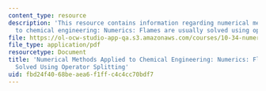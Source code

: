 ```yaml
---
content_type: resource
description: 'This resource contains information regarding numerical methods applied
  to chemical engineering: Numerics: Flames are usually solved using operator splitting.'
file: https://ol-ocw-studio-app-qa.s3.amazonaws.com/courses/10-34-numerical-methods-applied-to-chemical-engineering-fall-2015/fbd24f4068beaea6f1ffc4c4cc70bdf7_MIT10_34F15_Lec31_1.pdf
file_type: application/pdf
resourcetype: Document
title: 'Numerical Methods Applied to Chemical Engineering: Numerics: Flames are Usually
  Solved Using Operator Splitting'
uid: fbd24f40-68be-aea6-f1ff-c4c4cc70bdf7
---
```

